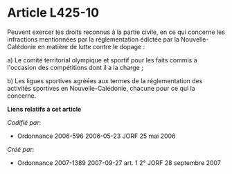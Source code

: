 # Article L425-10

Peuvent exercer les droits reconnus à la partie civile, en ce qui concerne les infractions mentionnées par la réglementation
édictée par la Nouvelle-Calédonie en matière de lutte contre le dopage :

a) Le comité territorial olympique et sportif pour les faits commis à l'occasion des compétitions dont il a la charge ;

b) Les ligues sportives agréées aux termes de la réglementation des activités sportives en Nouvelle-Calédonie, chacune pour
ce qui la concerne.

**Liens relatifs à cet article**

_Codifié par_:

  - Ordonnance 2006-596 2006-05-23 JORF 25 mai 2006

_Créé par_:

  - Ordonnance 2007-1389 2007-09-27 art. 1 2° JORF 28 septembre 2007
